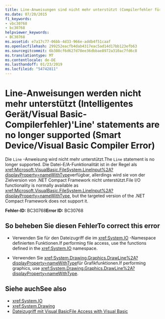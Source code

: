 ```yaml
---
title: Line-Anweisungen sind nicht mehr unterstützt (Compilerfehler für intelligente Geräte / Visual Basic)
ms.date: 07/20/2015
f1_keywords:
- vbc30768
- bc30768
helpviewer_keywords:
- BC30768
ms.assetid: e7a17c77-06bb-4d33-966e-addb4f51caaf
ms.openlocfilehash: 299252eacfb4dab4317eac5ad14d17bb123efb63
ms.sourcegitcommit: 6b308cf6d627d78ee36dbbae8972a310ac7fd6c8
ms.translationtype: MT
ms.contentlocale: de-DE
ms.lasthandoff: 01/23/2019
ms.locfileid: "54742811"
---
```

# <a name="line-statements-are-no-longer-supported-smart-devicevisual-basic-compiler-error"></a><span data-ttu-id="1161b-102">Line-Anweisungen werden nicht mehr unterstützt (Intelligentes Gerät/Visual Basic-Compilerfehler)</span><span class="sxs-lookup"><span data-stu-id="1161b-102">'Line' statements are no longer supported (Smart Device/Visual Basic Compiler Error)</span></span>
<span data-ttu-id="1161b-103">Die `Line` -Anweisung wird nicht mehr unterstützt.</span><span class="sxs-lookup"><span data-stu-id="1161b-103">The `Line` statement is no longer supported.</span></span> <span data-ttu-id="1161b-104">Die Datei-E/A-Funktionalität ist in der Regel als <xref:Microsoft.VisualBasic.FileSystem.LineInput%2A?displayProperty=nameWithType>verfügbar, allerdings wird sie von der Zielversion von .NET Compact Framework nicht unterstützt.</span><span class="sxs-lookup"><span data-stu-id="1161b-104">File I/O functionality is normally available as <xref:Microsoft.VisualBasic.FileSystem.LineInput%2A?displayProperty=nameWithType>, but the targeted version of the .NET Compact Framework does not support it.</span></span>  
  
 <span data-ttu-id="1161b-105">**Fehler-ID:** BC30768</span><span class="sxs-lookup"><span data-stu-id="1161b-105">**Error ID:** BC30768</span></span>  
  
## <a name="to-correct-this-error"></a><span data-ttu-id="1161b-106">So beheben Sie diesen Fehler</span><span class="sxs-lookup"><span data-stu-id="1161b-106">To correct this error</span></span>  
  
-   <span data-ttu-id="1161b-107">Verwenden Sie für den Dateizugriff die im <xref:System.IO> -Namespace definierten Funktionen.</span><span class="sxs-lookup"><span data-stu-id="1161b-107">If performing file access, use the functions defined in the <xref:System.IO> namespace.</span></span>  
  
-   <span data-ttu-id="1161b-108">Verwenden Sie <xref:System.Drawing.Graphics.DrawLine%2A?displayProperty=nameWithType>für Grafikfunktionen.</span><span class="sxs-lookup"><span data-stu-id="1161b-108">If performing graphics, use <xref:System.Drawing.Graphics.DrawLine%2A?displayProperty=nameWithType>.</span></span>  
  
## <a name="see-also"></a><span data-ttu-id="1161b-109">Siehe auch</span><span class="sxs-lookup"><span data-stu-id="1161b-109">See also</span></span>
- <xref:System.IO>
- <xref:System.Drawing>
- [<span data-ttu-id="1161b-110">Dateizugriff mit Visual Basic</span><span class="sxs-lookup"><span data-stu-id="1161b-110">File Access with Visual Basic</span></span>](../../visual-basic/developing-apps/programming/drives-directories-files/file-access.md)
